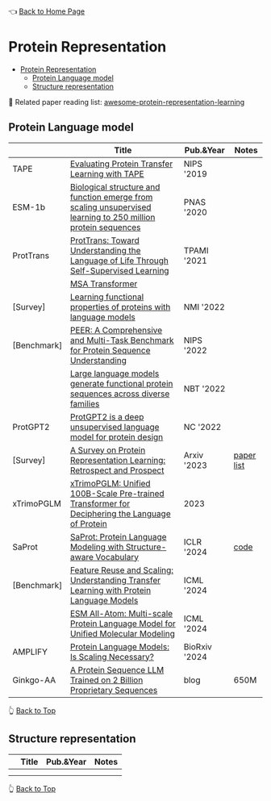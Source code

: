 👈 [Back to Home Page](../README.md/)

# Protein Representation

- [Protein Representation](#protein-representation)
  - [Protein Language model](#protein-language-model)
  - [Structure representation](#structure-representation)


📘 Related paper reading list: [awesome-protein-representation-learning](https://github.com/LirongWu/awesome-protein-representation-learning)



## Protein Language model

|   |Title|Pub.&Year|Notes|
|---|-----|---------|-----|
|TAPE|[Evaluating Protein Transfer Learning with TAPE](http://biorxiv.org/lookup/doi/10.1101/676825)|NIPS '2019|
|ESM-1b|[Biological structure and function emerge from scaling unsupervised learning to 250 million protein sequences](https://www.pnas.org/doi/full/10.1073/pnas.2016239118)|PNAS '2020|
|ProtTrans|[ProtTrans: Toward Understanding the Language of Life Through Self-Supervised Learning](https://ieeexplore.ieee.org/document/9477085)|TPAMI '2021|
||[MSA Transformer](https://www.biorxiv.org/content/10.1101/2021.02.12.430858v1)||
|[Survey]|[Learning functional properties of proteins with language models](https://www.nature.com/articles/s42256-022-00457-9)|NMI '2022|
|[Benchmark]|[PEER: A Comprehensive and Multi-Task Benchmark for Protein Sequence Understanding](https://arxiv.org/abs/2206.02096)|NIPS '2022|
||[Large language models generate functional protein sequences across diverse families](https://www.nature.com/articles/s41587-022-01618-2)|NBT '2022||
|ProtGPT2|[ProtGPT2 is a deep unsupervised language model for protein design](https://www.nature.com/articles/s41467-022-32007-7)|NC '2022|
|[Survey]|[A Survey on Protein Representation Learning: Retrospect and Prospect](http://arxiv.org/abs/2301.00813)|Arxiv '2023|[paper list](https://github.com/LirongWu/awesome-protein-representation-learning)|
|xTrimoPGLM|[xTrimoPGLM: Unified 100B-Scale Pre-trained Transformer for Deciphering the Language of Protein](https://www.biorxiv.org/content/10.1101/2023.07.05.547496v1)|2023|
|SaProt|[SaProt: Protein Language Modeling with Structure-aware Vocabulary](https://www.biorxiv.org/content/10.1101/2023.10.01.560349v2)|ICLR '2024|[code](https://github.com/westlake-repl/SaProt)|
|[Benchmark]|[Feature Reuse and Scaling: Understanding Transfer Learning with Protein Language Models](https://proceedings.mlr.press/v235/li24a.html)|ICML '2024|
||[ESM All-Atom: Multi-scale Protein Language Model for Unified Molecular Modeling](http://arxiv.org/abs/2403.12995)|ICML '2024|
|AMPLIFY|[Protein Language Models: Is Scaling Necessary?](https://www.biorxiv.org/content/10.1101/2024.09.23.614603v1#:~:text=Protein%20language%20models%20(pLMs)%20pre-trained%20on%20these)|BioRxiv '2024|
|Ginkgo-AA|[A Protein Sequence LLM Trained on 2 Billion Proprietary Sequences](https://www.ginkgobioworks.com/2024/09/17/aa-0-protein-llm-technical-review/#:~:text=We%20compare%20the%20performance%20of%20AA-0%20to%20ESM-2%20on%20popular)|blog|650M|

👆 [Back to Top](#protein-representation)


## Structure representation

|   |Title|Pub.&Year|Notes|
|---|-----|---------|-----|
||||
||||


👆 [Back to Top](#protein-representation)
